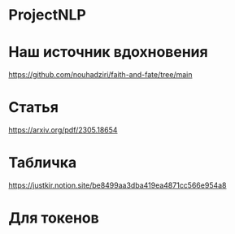 # ProjectNLP
# Наш источник вдохновения
https://github.com/nouhadziri/faith-and-fate/tree/main
# Статья
https://arxiv.org/pdf/2305.18654
# Табличка
https://justkir.notion.site/be8499aa3dba419ea4871cc566e954a8
# Для токенов
